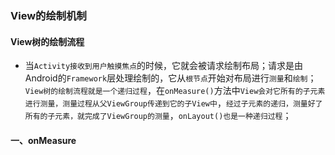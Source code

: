 ### View的绘制机制
#### View树的绘制流程
+ 当`Activity接收到用户触摸焦点`的时候，它就会被请求绘制布局；请求是由Android的`Framework`层处理绘制的，它从`根节点`开始对布局进行`测量`和`绘制`；`View树的绘制流程就是一个递归过程`，在`onMeasure()`方法中`View会对它所有的子元素进行测量，测量过程从父ViewGroup传递到它的子View中`，`经过子元素的递归，测量好了所有的子元素，就完成了ViewGroup的测量`，`onLayout()也是一种递归过程`；
#### 一、onMeasure
